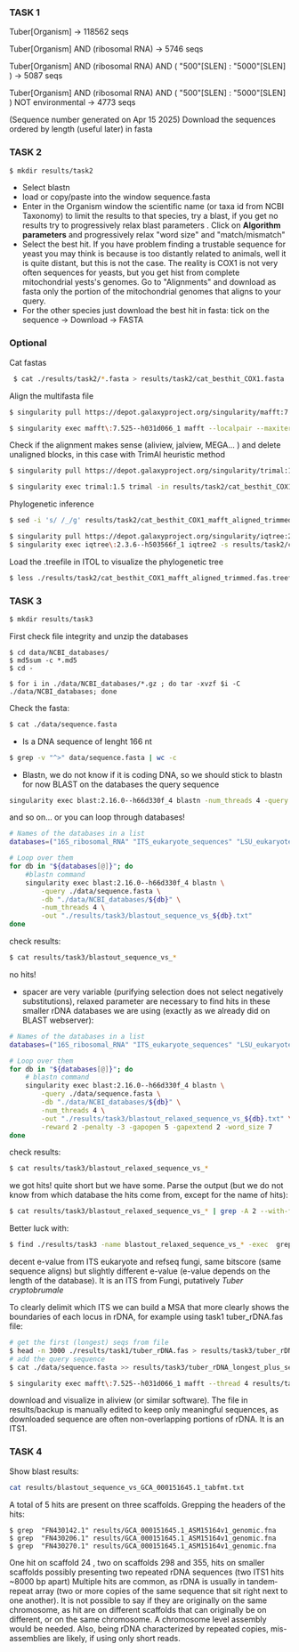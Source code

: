 ### **TASK 1**
Tuber[Organism]  ->  118562 seqs

Tuber[Organism] AND (ribosomal RNA) -> 5746 seqs

Tuber[Organism] AND (ribosomal RNA) AND ( "500"[SLEN] : "5000"[SLEN] )   -> 5087 seqs

Tuber[Organism] AND (ribosomal RNA) AND ( "500"[SLEN] : "5000"[SLEN] ) NOT environmental  -> 4773 seqs

(Sequence number generated on Apr 15 2025)
Download the sequences ordered by length (useful later) in fasta 
### **TASK 2**
```bash
$ mkdir results/task2
```
- Select blastn
- load or copy/paste into the window sequence.fasta
- Enter in the Organism window the scientific name (or taxa id from NCBI Taxonomy) to limit the results to that species, try a blast, if you get no results try to progressively relax blast parameters . Click on **Algorithm parameters** and progressively relax "word size" and "match/mismatch" 
- Select the best hit. If you have problem finding a trustable sequence for yeast you may think is because is too distantly related to animals, well it is quite distant, but this is not the case. The reality is COX1 is not very often sequences for yeasts, but you get hist from complete mitochondrial yests's genomes. Go to "Alignments" and download as fasta only the portion of the mitochondrial genomes that aligns to your query.
-  For the other species just download the best hit in fasta: tick on the sequence -> Download -> FASTA
### **Optional**
Cat fastas
```bash
 $ cat ./results/task2/*.fasta > results/task2/cat_besthit_COX1.fasta
```

Align the multifasta file
```bash
$ singularity pull https://depot.galaxyproject.org/singularity/mafft:7.525--h031d066_1

$ singularity exec mafft\:7.525--h031d066_1 mafft --localpair --maxiterate 1000 --thread 4 results/task2/cat_besthit_COX1.fasta > results/task2/cat_besthit_COX1_mafft_aligned.fasta
```

Check if the alignment makes sense (aliview, jalview, MEGA... ) and delete unaligned blocks, in this case with TrimAl heuristic method
```bash
$ singularity pull https://depot.galaxyproject.org/singularity/trimal:1.5

$ singularity exec trimal:1.5 trimal -in results/task2/cat_besthit_COX1_mafft_aligned.fasta -out results/task2/cat_besthit_COX1_mafft_aligned_trimmed.fas -automated1 -keepheader
```

Phylogenetic inference
```bash
$ sed -i 's/ /_/g' results/task2/cat_besthit_COX1_mafft_aligned_trimmed.fas #substitute spaces with _ or name will be truncated at first space

$ singularity pull https://depot.galaxyproject.org/singularity/iqtree:2.3.6--h503566f_1
$ singularity exec iqtree\:2.3.6--h503566f_1 iqtree2 -s results/task2/cat_besthit_COX1_mafft_aligned_trimmed.fas -m MFP -bb 1000  -nt 4 -af fasta
```

Load the .treefile in ITOL to visualize the phylogenetic tree
```bash
$ less ./results/task2/cat_besthit_COX1_mafft_aligned_trimmed.fas.treefile 
```
### **TASK 3**
```bash
$ mkdir results/task3
```
First check file integrity and unzip the databases 
```shell
$ cd data/NCBI_databases/
$ md5sum -c *.md5
$ cd -

$ for i in ./data/NCBI_databases/*.gz ; do tar -xvzf $i -C ./data/NCBI_databases; done

```
Check the fasta:
```bash
$ cat ./data/sequence.fasta  
```
- Is a DNA sequence of lenght 166 nt
```bash
$ grep -v "^>" data/sequence.fasta | wc -c
```

- Blastn, we do not know if it is coding DNA, so we should stick to blastn for now
BLAST on the databases the query sequence
```bash
singularity exec blast:2.16.0--h66d330f_4 blastn -num_threads 4 -query ./data/sequence.fasta -db ./data/NCBI_BLAST_databases/16S_ribosomal_RNA -out ./results/task3/blastout_sequence_vs_16S.txt

```
and so on...
or you can loop through databases!
```bash
# Names of the databases in a list
databases=("16S_ribosomal_RNA" "ITS_eukaryote_sequences" "LSU_eukaryote_rRNA" "LSU_prokaryote_rRNA" "SSU_eukaryote_rRNA" "18S_fungal_sequences" "28S_fungal_sequences" "ITS_RefSeq_Fungi")

# Loop over them
for db in "${databases[@]}"; do
    #blastn command
    singularity exec blast:2.16.0--h66d330f_4 blastn \
        -query ./data/sequence.fasta \
        -db "./data/NCBI_databases/${db}" \
        -num_threads 4 \
        -out "./results/task3/blastout_sequence_vs_${db}.txt"
done
```
check results:
```bash 
$ cat results/task3/blastout_sequence_vs_*
```
no hits!

- spacer are very variable (purifying selection does not select negatively substitutions), relaxed parameter are necessary to find hits in these smaller rDNA databases we are using (exactly as we already did on BLAST webserver):
```bash
# Names of the databases in a list
databases=("16S_ribosomal_RNA" "ITS_eukaryote_sequences" "LSU_eukaryote_rRNA" "LSU_prokaryote_rRNA" "SSU_eukaryote_rRNA" "18S_fungal_sequences" "28S_fungal_sequences" "ITS_RefSeq_Fungi")

# Loop over them
for db in "${databases[@]}"; do
    # blastn command
    singularity exec blast:2.16.0--h66d330f_4 blastn \
        -query ./data/sequence.fasta \
        -db "./data/NCBI_databases/${db}" \
        -num_threads 4 \
        -out "./results/task3/blastout_relaxed_sequence_vs_${db}.txt" \
        -reward 2 -penalty -3 -gapopen 5 -gapextend 2 -word_size 7
done
```
check results:
```bash 
$ cat results/task3/blastout_relaxed_sequence_vs_* 
```
we got hits! quite short but we have some.
Parse the output (but we do not know from which database the hits come from, except for the name of hits):
``` bash
$ cat results/task3/blastout_relaxed_sequence_vs_* | grep -A 2 --with-filename "significant alignments"
```
Better luck with:
```bash
$ find ./results/task3 -name blastout_relaxed_sequence_vs_* -exec  grep -A 2 --with-filename "significant alignments" {} \;
```
decent e-value from ITS eukaryote and refseq fungi, same bitscore (same sequence aligns) but slightly different e-value (e-value depends on the length of the database).
It is an ITS from Fungi, putatively *Tuber cryptobrumale*


To clearly delimit which ITS we can build a MSA that more clearly shows the boundaries of each locus in rDNA, for example using task1 tuber_rDNA.fas file:
```bash
# get the first (longest) seqs from file
$ head -n 3000 ./results/task1/tuber_rDNA.fas > results/task3/tuber_rDNA_longest_plus_sequence.fas
# add the query sequence
$ cat ./data/sequence.fasta >> results/task3/tuber_rDNA_longest_plus_sequence.fas

$ singularity exec mafft\:7.525--h031d066_1 mafft --thread 4 results/task3/tuber_rDNA_longest_plus_sequence.fas > results/task3/tuber_rDNA_longest_plus_sequence_mafft_aligned.fas
```
download and visualize in aliview (or similar software). 
The file in results/backup is manually edited to keep only meaningful sequences, as downloaded sequence are often non-overlapping portions of rDNA. It is an ITS1.

### **TASK 4**

Show blast results:
```bash
cat results/blastout_sequence_vs_GCA_000151645.1_tabfmt.txt
```
A total of 5 hits are present on three scaffolds. 
Grepping the headers of the hits:
```
$ grep  "FN430142.1" results/GCA_000151645.1_ASM15164v1_genomic.fna
$ grep  "FN430206.1" results/GCA_000151645.1_ASM15164v1_genomic.fna
$ grep  "FN430270.1" results/GCA_000151645.1_ASM15164v1_genomic.fna 
```
One hit on scaffold 24 , two on scaffolds 298 and 355, hits on smaller scaffolds possibly presenting two repeated rDNA sequences (two ITS1 hits ~8000 bp apart)
Multiple hits are common, as rDNA is usually in tandem‐repeat array (two or more copies of the same sequence that sit right next to one another).
It is not possible to say if they are originally on the same chromosome, as hit are on different scaffolds that can originally be on different, or on the same chromosome. 
A chromosome level assembly would be needed. Also, being rDNA characterized by repeated copies, mis-assemblies are likely, if using only short reads.










